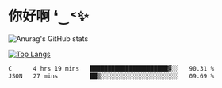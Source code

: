 # 你好啊 ❛‿˂✨

![Anurag's GitHub stats](https://github-readme-stats.vercel.app/api?username=ZombieFly&count_private=true&show_icons=true)

[![Top Langs](https://github-readme-stats.vercel.app/api/top-langs/?username=ZombieFly&layout=compact&count_private=true&hide=Ruby,makefile)](https://github.com/anuraghazra/github-readme-stats)

<!--START_SECTION:waka-->

```txt
C      4 hrs 19 mins   ██████████████████████▓░░   90.31 %
JSON   27 mins         ██▒░░░░░░░░░░░░░░░░░░░░░░   09.69 %
```

<!--END_SECTION:waka-->
